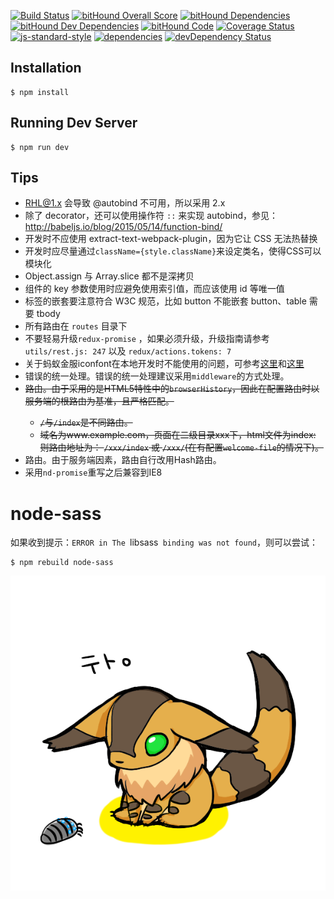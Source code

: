 [![Build Status](https://travis-ci.org/tetojs/teto.js.svg?branch=master)](https://travis-ci.org/tetojs/teto.js)
[![bitHound Overall Score](https://www.bithound.io/github/tetojs/teto.js/badges/score.svg)](https://www.bithound.io/github/kawagagao/teto.js)
[![bitHound Dependencies](https://www.bithound.io/github/tetojs/teto.js/badges/dependencies.svg)](https://www.bithound.io/github/kawagagao/teto.js/master/dependencies/npm)
[![bitHound Dev Dependencies](https://www.bithound.io/github/tetojs/teto.js/badges/devDependencies.svg)](https://www.bithound.io/github/tetojs/teto.js/master/dependencies/npm)
[![bitHound Code](https://www.bithound.io/github/tetojs/teto.js/badges/code.svg)](https://www.bithound.io/github/tetojs/teto.js)
[![Coverage Status](https://coveralls.io/repos/github/tetojs/teto.js/badge.svg?branch=master)](https://coveralls.io/github/tetojs/teto.js?branch=master)
[![js-standard-style](https://img.shields.io/badge/code%20style-standard-brightgreen.svg?style=flat-square)](http://standardjs.com/)
[![dependencies](https://david-dm.org/tetojs/teto.js.svg?style=flat-square)](https://david-dm.org/tetojs/teto.js)
[![devDependency Status](https://david-dm.org/tetojs/teto.js/dev-status.svg?style=flat-square)](https://david-dm.org/tetojs/teto.js#info=devDependencies)

## Installation

```
$ npm install
```

## Running Dev Server

```
$ npm run dev
```

## Tips

- RHL@1.x 会导致 @autobind 不可用，所以采用 2.x
- 除了 decorator，还可以使用操作符 `::` 来实现 autobind，参见：http://babeljs.io/blog/2015/05/14/function-bind/
- 开发时不应使用 extract-text-webpack-plugin，因为它让 CSS 无法热替换
- 开发时应尽量通过`className={style.className}`来设定类名，使得CSS可以模块化
- Object.assign 与 Array.slice 都不是深拷贝
- 组件的 key 参数使用时应避免使用索引值，而应该使用 id 等唯一值
- 标签的嵌套要注意符合 W3C 规范，比如 button 不能嵌套 button、table 需要 tbody
- 所有路由在 `routes` 目录下
- 不要轻易升级`redux-promise` ，如果必须升级，升级指南请参考 `utils/rest.js: 247` 以及 `redux/actions.tokens: 7`
- 关于蚂蚁金服iconfont在本地开发时不能使用的问题，可参考[这里](https://github.com/ant-design/antd-init/tree/master/examples/local-iconfont)和[这里](https://github.com/ant-design/ant-design/issues/1070)
- 错误的统一处理。错误的统一处理建议采用`middleware`的方式处理。
- <del>路由。由于采用的是HTML5特性中的`browserHistory`，因此在配置路由时以服务端的根路由为基准，且严格匹配。
  - `/`与`/index`是不同路由。
  - 域名为www.example.com，页面在二级目录xxx下，html文件为index: 则路由地址为： `/xxx/index` 或 `/xxx/`(在有配置`welcome-file`的情况下)。</del>
- 路由。由于服务端因素，路由自行改用Hash路由。
- 采用`nd-promise`重写之后兼容到IE8

# node-sass

如果收到提示：`ERROR in The `libsass` binding was not found`，则可以尝试：

```
$ npm rebuild node-sass
```

[![](teto.png)](http://seiga.nicovideo.jp/seiga/im2044734)
